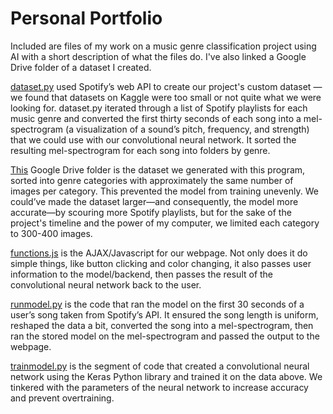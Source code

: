 # Personal Portfolio
Included are files of my work on a music genre classification project using AI with a short description of what the files do. I've also linked a Google Drive folder of a dataset I created.

[dataset.py](https://github.com/allybush/PersonalPortfolio/blob/993745367c546006452ca21ec0972458ab7c17dd/dataset.py) used Spotify’s web API to create our project's custom dataset — we found that datasets on Kaggle were too small or not quite what we were looking for. dataset.py iterated through a list of Spotify playlists for each music genre and converted the first thirty seconds of each song into a mel-spectrogram (a visualization of a sound’s pitch, frequency, and strength) that we could use with our convolutional neural network. It sorted the resulting mel-spectrogram for each song into folders by genre.

[This](https://drive.google.com/drive/folders/1LB6511kMThrGdbB9CrNYJ34WQg2j1K-F?usp=share_link) Google Drive folder is the dataset we generated with this program, sorted into genre categories with approximately the same number of images per category. This prevented the model from training unevenly. We could’ve made the dataset larger—and consequently, the model more accurate—by scouring more Spotify playlists, but for the sake of the project's timeline and the power of my computer, we limited each category to 300-400 images. 

[functions.js](https://github.com/allybush/PersonalPortfolio/blob/993745367c546006452ca21ec0972458ab7c17dd/functions.js) is the AJAX/Javascript for our webpage. Not only does it do simple things, like button clicking and color changing, it also passes user information to the model/backend, then passes the result of the convolutional neural network back to the user.

[runmodel.py](https://github.com/allybush/PersonalPortfolio/blob/993745367c546006452ca21ec0972458ab7c17dd/runmodel.py) is the code that ran the model on the first 30 seconds of a user’s song taken from Spotify’s API. It ensured the song length is uniform, reshaped the data a bit, converted the song into a mel-spectrogram, then ran the stored model on the mel-spectrogram and passed the output to the webpage.

[trainmodel.py](https://github.com/allybush/PersonalPortfolio/blob/993745367c546006452ca21ec0972458ab7c17dd/trainmodel.py) is the segment of code that created a convolutional neural network using the Keras Python library and trained it on the data above. We tinkered with the parameters of the neural network to increase accuracy and prevent overtraining.
